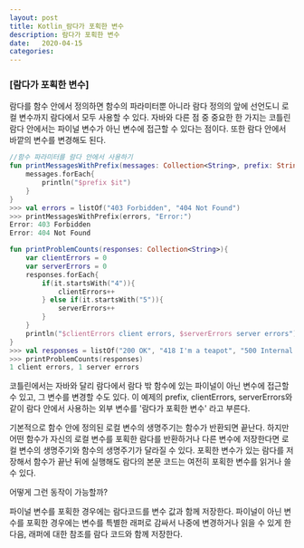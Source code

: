 ```yaml
---
layout: post
title: Kotlin_람다가 포획한 변수
description: 람다가 포획한 변수
date:   2020-04-15
categories:
---
```

### [람다가 포획한 변수]

람다를 함수 안에서 정의하면 함수의 파라미터뿐 아니라 람다 정의의 앞에 선언도니 로컬 변수까지 람다에서 모두 사용할 수 있다. 자바와 다른 점 중 중요한 한 가지는 코틀린 람다 안에서는 파이널 변수가 아닌 변수에 접근할 수 있다는 점이다. 또한 람다 안에서 바깥의 변수를 변경해도 된다. 

```kotlin
//함수 파라미터를 람다 안에서 사용하기
fun printMessagesWithPrefix(messages: Collection<String>, prefix: String){
    messages.forEach{
        println("$prefix $it")
    }
}
>>> val errors = listOf("403 Forbidden", "404 Not Found")
>>> printMessagesWithPrefix(errors, "Error:")
Error: 403 Forbidden
Error: 404 Not Found
```

```kotlin
fun printProblemCounts(responses: Collection<String>){
    var clientErrors = 0
    var serverErrors = 0
    responses.forEach{
        if(it.startsWith("4")){
            clientErrors++
        } else if(it.startsWith("5")){
            serverErrors++
        }
    }
    println("$clientErrors client errors, $serverErrors server errors")
}
>>> val responses = listOf("200 OK", "418 I'm a teapot", "500 Internal Server Error")
>>> printProblemCounts(responses)
1 client errors, 1 server errors
```



코틀린에서는 자바와 달리 람다에서 람다 밖 함수에 있는 파이널이 아닌 변수에 접근할 수 있고, 그 변수를 변경할 수도 있다. 이 예제의 prefix, clientErrors, serverErrors와 같이 람다 안에서 사용하는 외부 변수를 '람다가 포획한 변수' 라고 부른다.



기본적으로 함수 안에 정의된 로컬 변수의 생명주기는 함수가 반환되면 끝난다. 하지만 어떤 함수가 자신의 로컬 변수를 포획한 람다를 반환하거나 다른 변수에 저장한다면 로컬 변수의 생명주기와 함수의 생명주기가 달라질 수 있다. 포획한 변수가 있는 람다를 저장해서 함수가 끝난 뒤에 실행해도 람다의 본문 코드는 여전히 포획한 변수를 읽거나 쓸 수 있다.



어떻게 그런 동작이 가능할까?

파이널 변수를 포획한 경우에는 람다코드를 변수 값과 함께 저장한다. 파이널이 아닌 변수를 포획한 경우에는 변수를 특별한 래퍼로 감싸서 나중에 변경하거나 읽을 수 있게 한 다음, 래퍼에 대한 참조를 람다 코드와 함께 저장한다.